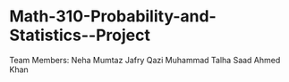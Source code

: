 # Math-310-Probability-and-Statistics--Project
Team Members:
  Neha Mumtaz Jafry
  Qazi Muhammad Talha
  Saad Ahmed Khan
